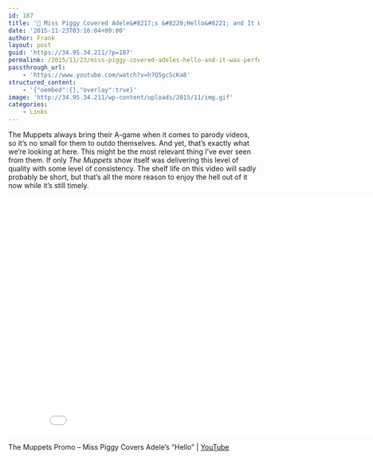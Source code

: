 ```yaml
---
id: 187
title: '🔗 Miss Piggy Covered Adele&#8217;s &#8220;Hello&#8221; and It Was Perfect'
date: '2015-11-23T03:16:04+00:00'
author: Frank
layout: post
guid: 'https://34.95.34.211/?p=187'
permalink: /2015/11/23/miss-piggy-covered-adeles-hello-and-it-was-perfect/
passthrough_url:
    - 'https://www.youtube.com/watch?v=h7Q5gcScKa8'
structured_content:
    - '{"oembed":{},"overlay":true}'
image: 'http://34.95.34.211/wp-content/uploads/2015/11/img.gif'
categories:
    - Links
---
```


The Muppets always bring their A-game when it comes to parody videos, so it’s no small for them to outdo themselves. And yet, that’s exactly what we’re looking at here. This might be the most relevant thing I’ve ever seen from them. If only *The Muppets* show itself was delivering this level of quality with some level of consistency. The shelf life on this video will sadly probably be short, but that’s all the more reason to enjoy the hell out of it now while it’s still timely.

 <iframe allowfullscreen="" frameborder="0" height="480" scrolling="no" src="//www.youtube.com/embed/h7Q5gcScKa8?wmode=opaque&enablejsapi=1" width="854">  
</iframe>

The Muppets Promo – Miss Piggy Covers Adele’s “Hello” | [YouTube](https://www.youtube.com/watch?v=h7Q5gcScKa8)
